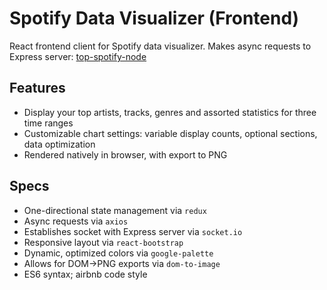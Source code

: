 # Spotify Data Visualizer (Frontend)

React frontend client for Spotify data visualizer. Makes async requests to Express server:  [top-spotify-node](https://github.com/scjohnson16/top-spotify-node)

## Features

* Display your top artists, tracks, genres and assorted statistics for three time ranges
* Customizable chart settings: variable display counts, optional sections, data optimization
* Rendered natively in browser, with export to PNG

## Specs

* One-directional state management via `redux`
* Async requests via `axios`
* Establishes socket with Express server via `socket.io`
* Responsive layout via `react-bootstrap`
* Dynamic, optimized colors via `google-palette`
* Allows for DOM->PNG exports via `dom-to-image`
* ES6 syntax; airbnb code style